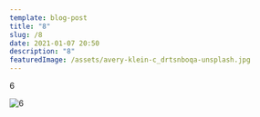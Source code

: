 ```yaml
---
template: blog-post
title: "8"
slug: /8
date: 2021-01-07 20:50
description: "8"
featuredImage: /assets/avery-klein-c_drtsnboqa-unsplash.jpg
---
```

6

![6](/assets/royal-mail-unsplash.jpg "6")

![]()